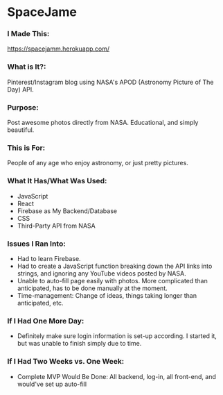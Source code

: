 # SpaceJame

### I Made This: 
https://spacejamm.herokuapp.com/

### What is It?: 
Pinterest/Instagram blog using NASA's APOD (Astronomy Picture of The Day) API.

### Purpose: 
Post awesome photos directly from NASA. Educational, and simply beautiful.

### This is For: 
People of any age who enjoy astronomy, or just pretty pictures. 

### What It Has/What Was Used:
* JavaScript
* React
* Firebase as My Backend/Database
* CSS
* Third-Party API from NASA

### Issues I Ran Into:
* Had to learn Firebase.
* Had to create a JavaScript function breaking down the API links into strings, and ignoring any YouTube videos posted by NASA.
* Unable to auto-fill page easily with photos. More complicated than anticipated, has to be done manually at the moment.
* Time-management: Change of ideas, things taking longer than anticipated, etc.

### If I Had One More Day:
* Definitely make sure login information is set-up according. I started it, but was unable to finish simply due to time.

### If I Had Two Weeks vs. One Week:
* Complete MVP Would Be Done: All backend, log-in, all front-end, and would've set up auto-fill
